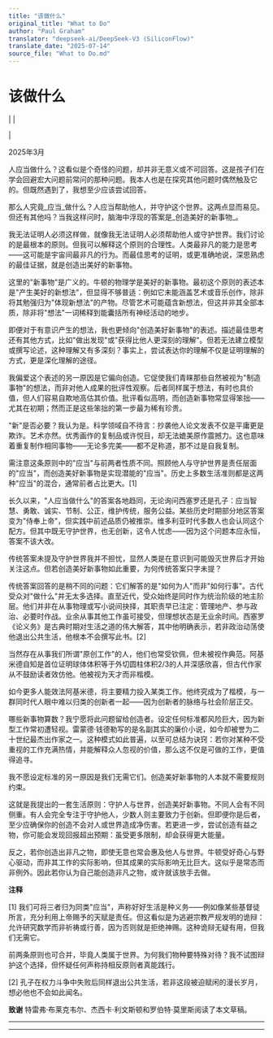 ```yaml
---
title: "该做什么"
original_title: "What to Do"
author: "Paul Graham"
translator: "deepseek-ai/DeepSeek-V3 (SiliconFlow)"
translate_date: "2025-07-14"
source_file: "What to Do.md"
---
```


# 该做什么

| | [](index.html)  

|  

2025年3月  

人应当做什么？这看似是个奇怪的问题，却并非无意义或不可回答。这是孩子们在学会回避宏大问题前常问的那种问题。我本人也是在探究其他问题时偶然触及它的。但既然遇到了，我想至少应该尝试回答。  

那么人究竟_应当_做什么？人应当帮助他人，并守护这个世界。这两点显而易见。但还有其他吗？当我这样问时，脑海中浮现的答案是_创造美好的新事物_。  

我无法证明人必须这样做，就像我无法证明人必须帮助他人或守护世界。我们讨论的是最根本的原则。但我可以解释这个原则的合理性。人类最非凡的能力是思考——这可能是宇宙间最非凡的行为。而最佳思考的证明，或更准确地说，深思熟虑的最佳证据，就是创造出美好的新事物。  

这里的"新事物"是广义的。牛顿的物理学是美好的新事物。最初这个原则的表述本是"产生美好的新想法"，但显得不够普适：例如它未能涵盖艺术或音乐创作，除非将其勉强归为"体现新想法"的产物。尽管艺术可能蕴含新想法，但这并非其全部本质，除非将"想法"一词稀释到能囊括所有神经活动的地步。  

即便对于有意识产生的想法，我也更倾向"创造美好新事物"的表述。描述最佳思考还有其他方式，比如"做出发现"或"获得比他人更深刻的理解"。但若无法建立模型或撰写论述，这种理解又有多深刻？事实上，尝试表达你的理解不仅是证明理解的方式，更是深化理解的途径。  

我偏爱这个表述的另一原因是它偏向创造。它促使我们青睐那些自然被视为"制造事物"的想法，而非对他人成果的批评性观察。后者同样属于想法，有时也具价值，但人们容易自欺地高估其价值。批评看似高明，而创造新事物常显得笨拙——尤其在初期；然而正是这些笨拙的第一步最为稀有珍贵。  

"新"是否必要？我认为是。科学领域自不待言：抄袭他人论文发表不仅是平庸更是欺诈。艺术亦然。优秀画作的复制品或许悦目，却无法媲美原作震撼力。这也意味着重复制作相同事物——无论多完美——都不足称道，那不过是自我复制。  

需注意这条原则中的"应当"与前两者性质不同。照顾他人与守护世界是责任层面的"应当"，而创造美好新事物是实现潜能的"应当"。历史上多数生活准则都是这两种"应当"的混合，通常前者占比更大。[1]  

长久以来，"人应当做什么"的答案各地趋同，无论询问西塞罗还是孔子：应当智慧、勇敢、诚实、节制、公正，维护传统，服务公益。某些历史时期部分地区答案变为"侍奉上帝"，但实践中前述品质仍被推崇。维多利亚时代多数人也会认同这个配方。但其中既无守护世界，也无创新，这令人忧虑——因为这个问题本应永恒，答案不该大改。  

传统答案未提及守护世界我并不担忧，显然人类是在意识到可能毁灭世界后才开始关注这点。但若创造美好新事物如此重要，为何传统答案只字未提？  

传统答案回答的是稍不同的问题：它们解答的是"如何为人"而非"如何行事"。古代受众对"做什么"并无太多选择。直至近代，受众始终是同时作为统治阶级的地主阶层。他们并非在从事物理或写小说间抉择，其职责早已注定：管理地产、参与政治、必要时作战。业余从事其他工作虽可接受，但理想状态是无业余时间。西塞罗《论义务》是古典时期对生活之道的伟大解答，其中他明确表示，若非政治动荡使他退出公共生活，他根本不会撰写此书。[2]  

当然存在从事我们所谓"原创工作"的人，他们也常受钦佩，但未被视作典范。阿基米德自知是首位证明球体体积等于外切圆柱体积2/3的人并深感欣喜，但古代作家从不鼓励读者效仿他。他被视为天才而非楷模。  

如今更多人能效法阿基米德，将主要精力投入某类工作。他终究成为了楷模，与一群同时代人眼中难以归类的创新者一起——因为创新者的脉络与社会阶层正交。  

哪些新事物算数？我宁愿将此问题留给创造者。设定任何标准都风险巨大，因为新型工作常初遭轻视。雷蒙德·钱德勒写的是名副其实的廉价小说，如今却被誉为二十世纪最杰出作家之一。这种模式如此普遍，以至可总结为诀窍：若你对某种不受重视的工作充满热情，并能解释众人忽视的价值，那么这不仅是可做的工作，更值得追寻。  

我不愿设定标准的另一原因是我们无需它们。创造美好新事物的人本就不需要规则约束。  

这就是我提出的一套生活原则：守护人与世界，创造美好新事物。不同人会有不同侧重。有人会完全专注于守护他人，少数人则主要致力于创新。但即便你是后者，至少应确保你的创造不会对人或世界造成净伤害。若更进一步，尝试创造有益之物，你可能会发现回报超出预期：虽受更多限制，却会获得更大能量。  

反之，若你创造出非凡之物，即使无意也常会惠及他人与世界。牛顿受好奇心与野心驱动，而非其工作的实际影响，但其成果的实际影响无比巨大。这似乎是常态而非例外。因此若你认为自己能创造非凡之物，或许就该放手去做。  

  

**注释**  

[1] 我们可将三者归为同类"应当"，声称好好生活是种义务——例如像某些基督徒所言，充分利用上帝赐予的天赋是责任。但这看似是为逃避宗教严规发明的诡辩：允许研究数学而非祈祷或行善，因为否则就是拒绝神赐。这种诡辩无疑有用，但我们无需它。  

前两条原则也可合并，毕竟人类属于世界。为何我们物种要特殊对待？我不试图辩护这个选择，但怀疑任何声称持相反原则者真能践行。  

[2] 孔子在权力斗争中失败后同样退出公共生活，若非这段被迫赋闲的漫长岁月，想必他也不会如此闻名。  

  

**致谢** 特雷弗·布莱克韦尔、杰西卡·利文斯顿和罗伯特·莫里斯阅读了本文草稿。

***  
  
---